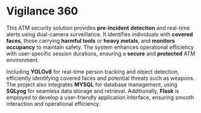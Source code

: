 # Vigilance 360
This ATM security solution provides **pre-incident** **detection** and real-time alerts using dual-camera surveillance. It identifies individuals with **covered faces**, those carrying **harmful tools** or **heavy metals**, and **monitors** **occupancy** to maintain safety. The system enhances operational efficiency with user-specific session durations, ensuring a **secure** and **protected** ATM environment.

Including **YOLOv8** for real-time person tracking and object detection, efficiently identifying covered faces and potential threats such as weapons. The project also integrates **MYSQL** for database management, using **SQLyog** for seamless data storage and retrieval. Additionally, **Flask** is employed to develop a user-friendly application interface, ensuring smooth interaction and operational efficiency.
